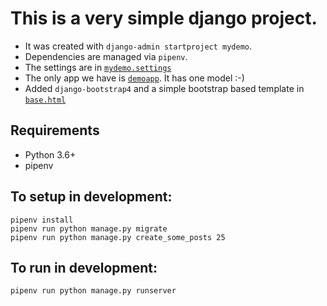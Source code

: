 # This is a very simple django project.

* It was created with `django-admin startproject mydemo`.
* Dependencies are managed via `pipenv`.
* The settings are in [`mydemo.settings`](./mydemo/settings.py) 
* The only app we have is [`demoapp`](./demoapp/).  It has one model :-)
* Added `django-bootstrap4` and a simple bootstrap based template in [`base.html`](./demoapp/templates/base.html)

## Requirements

* Python 3.6+
* pipenv

## To setup in development:

    pipenv install
    pipenv run python manage.py migrate
    pipenv run python manage.py create_some_posts 25
    
    
## To run in development:

    pipenv run python manage.py runserver

